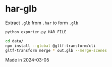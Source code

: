 # har-glb

Extract `.glb` from `.har` to form `.glb`

```sh
python exporter.py HAR_FILE

cd data/
npm install --global @gltf-transform/cli
gltf-transform merge * out.glb --merge-scenes
```

Made in 2024-03-05
